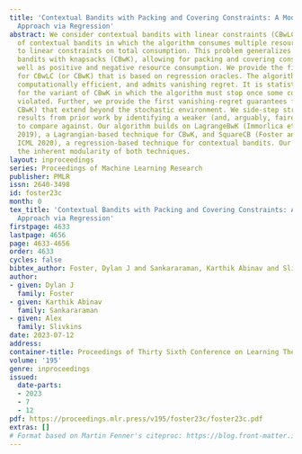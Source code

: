 ```yaml
---
title: 'Contextual Bandits with Packing and Covering Constraints: A Modular Lagrangian
  Approach via Regression'
abstract: We consider contextual bandits with linear constraints (CBwLC), a variant
  of contextual bandits in which the algorithm consumes multiple resources subject
  to linear constraints on total consumption. This problem generalizes contextual
  bandits with knapsacks (CBwK), allowing for packing and covering constraints, as
  well as positive and negative resource consumption. We provide the first algorithm
  for CBwLC (or CBwK) that is based on regression oracles. The algorithm is simple,
  computationally efficient, and admits vanishing regret. It is statistically optimal
  for the variant of CBwK in which the algorithm must stop once some constraint is
  violated. Further, we provide the first vanishing-regret guarantees for CBwLC (or
  CBwK) that extend beyond the stochastic environment. We side-step strong impossibility
  results from prior work by identifying a weaker (and, arguably, fairer) benchmark
  to compare against. Our algorithm builds on LagrangeBwK (Immorlica et al., FOCS
  2019), a Lagrangian-based technique for CBwK, and SquareCB (Foster and Rakhlin,
  ICML 2020), a regression-based technique for contextual bandits. Our analysis leverages
  the inherent modularity of both techniques.
layout: inproceedings
series: Proceedings of Machine Learning Research
publisher: PMLR
issn: 2640-3498
id: foster23c
month: 0
tex_title: 'Contextual Bandits with Packing and Covering Constraints: A Modular Lagrangian
  Approach via Regression'
firstpage: 4633
lastpage: 4656
page: 4633-4656
order: 4633
cycles: false
bibtex_author: Foster, Dylan J and Sankararaman, Karthik Abinav and Slivkins, Alex
author:
- given: Dylan J
  family: Foster
- given: Karthik Abinav
  family: Sankararaman
- given: Alex
  family: Slivkins
date: 2023-07-12
address: 
container-title: Proceedings of Thirty Sixth Conference on Learning Theory
volume: '195'
genre: inproceedings
issued:
  date-parts:
  - 2023
  - 7
  - 12
pdf: https://proceedings.mlr.press/v195/foster23c/foster23c.pdf
extras: []
# Format based on Martin Fenner's citeproc: https://blog.front-matter.io/posts/citeproc-yaml-for-bibliographies/
---
```


